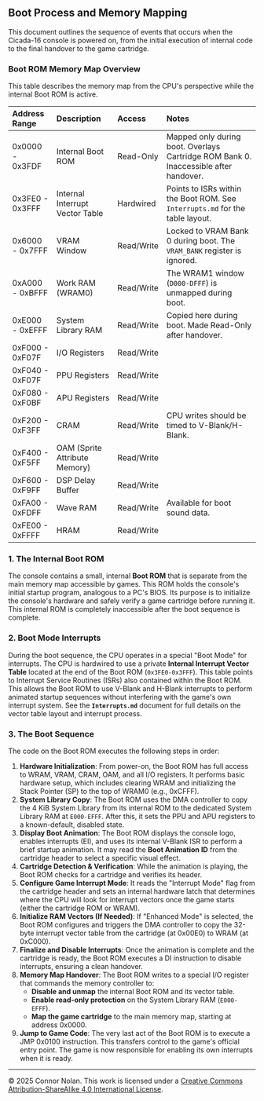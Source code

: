 ## **Boot Process and Memory Mapping**

This document outlines the sequence of events that occurs when the Cicada-16 console is powered on, from the initial execution of internal code to the final handover to the game cartridge.

### **Boot ROM Memory Map Overview**

This table describes the memory map from the CPU's perspective while the internal Boot ROM is active.

| Address Range   | Description                     | Access     | Notes                                                                                |
| :-------------- | :------------------------------ | :--------- | :----------------------------------------------------------------------------------- |
| 0x0000 - 0x3FDF | Internal Boot ROM               | Read-Only  | Mapped only during boot. Overlays Cartridge ROM Bank 0. Inaccessible after handover. |
| 0x3FE0 - 0x3FFF | Internal Interrupt Vector Table | Hardwired  | Points to ISRs within the Boot ROM. See `Interrupts.md` for the table layout.        |
| 0x6000 - 0x7FFF | VRAM Window                     | Read/Write | Locked to VRAM Bank 0 during boot. The `VRAM_BANK` register is ignored.              |
| 0xA000 - 0xBFFF | Work RAM (WRAM0)                | Read/Write | The WRAM1 window (`D000-DFFF`) is unmapped during boot.                              |
| 0xE000 - 0xEFFF | System Library RAM              | Read/Write | Copied here during boot. Made Read-Only after handover.                              |
| 0xF000 - 0xF07F | I/O Registers                   | Read/Write |                                                                                      |
| 0xF040 - 0xF07F | PPU Registers                   | Read/Write |                                                                                      |
| 0xF080 - 0xF0BF | APU Registers                   | Read/Write |                                                                                      |
| 0xF200 - 0xF3FF | CRAM                            | Read/Write | CPU writes should be timed to V-Blank/H-Blank.                                       |
| 0xF400 - 0xF5FF | OAM (Sprite Attribute Memory)   | Read/Write |
| 0xF600 - 0xF9FF | DSP Delay Buffer                | Read/Write |
| 0xFA00 - 0xFDFF | Wave RAM                        | Read/Write | Available for boot sound data.                                                       |
| 0xFE00 - 0xFFFF | HRAM                            | Read/Write |                                                                                      |

###

### **1. The Internal Boot ROM**

The console contains a small, internal **Boot ROM** that is separate from the main memory map accessible by games. This ROM holds the console's initial startup program, analogous to a PC's BIOS. Its purpose is to initialize the console's hardware and safely verify a game cartridge before running it. This internal ROM is completely inaccessible after the boot sequence is complete.

### **2. Boot Mode Interrupts**

During the boot sequence, the CPU operates in a special "Boot Mode" for interrupts. The CPU is hardwired to use a private **Internal Interrupt Vector Table** located at the end of the Boot ROM (`0x3FE0-0x3FFF`). This table points to Interrupt Service Routines (ISRs) also contained within the Boot ROM. This allows the Boot ROM to use V-Blank and H-Blank interrupts to perform animated startup sequences without interfering with the game's own interrupt system. See the **`Interrupts.md`** document for full details on the vector table layout and interrupt process.

### **3. The Boot Sequence**

The code on the Boot ROM executes the following steps in order:

1. **Hardware Initialization**: From power-on, the Boot ROM has full access to WRAM, VRAM, CRAM, OAM, and all I/O registers. It performs basic hardware setup, which includes clearing WRAM and initializing the Stack Pointer (SP) to the top of WRAM0 (e.g., 0xCFFF).
2. **System Library Copy**: The Boot ROM uses the DMA controller to copy the 4 KiB System Library from its internal ROM to the dedicated System Library RAM at `E000-EFFF`. After this, it sets the PPU and APU registers to a known-default, disabled state.
3. **Display Boot Animation**: The Boot ROM displays the console logo, enables interrupts (EI), and uses its internal V-Blank ISR to perform a brief startup animation. It may read the **Boot Animation ID** from the cartridge header to select a specific visual effect.
4. **Cartridge Detection & Verification**: While the animation is playing, the Boot ROM checks for a cartridge and verifies its header.
5. **Configure Game Interrupt Mode**: It reads the "Interrupt Mode" flag from the cartridge header and sets an internal hardware latch that determines where the CPU will look for interrupt vectors once the game starts (either the cartridge ROM or WRAM).
6. **Initialize RAM Vectors (If Needed)**: If "Enhanced Mode" is selected, the Boot ROM configures and triggers the DMA controller to copy the 32-byte interrupt vector table from the cartridge (at 0x00E0) to WRAM (at 0xC000).
7. **Finalize and Disable Interrupts**: Once the animation is complete and the cartridge is ready, the Boot ROM executes a DI instruction to disable interrupts, ensuring a clean handover.
8. **Memory Map Handover**: The Boot ROM writes to a special I/O register that commands the memory controller to:
   - **Disable and unmap** the internal Boot ROM and its vector table.
   - **Enable read-only protection** on the System Library RAM (`E000-EFFF`).
   - **Map the game cartridge** to the main memory map, starting at address 0x0000.
9. **Jump to Game Code**: The very last act of the Boot ROM is to execute a JMP 0x0100 instruction. This transfers control to the game's official entry point. The game is now responsible for enabling its own interrupts when it is ready.

---

© 2025 Connor Nolan. This work is licensed under a
[Creative Commons Attribution-ShareAlike 4.0 International License](http://creativecommons.org/licenses/by-sa/4.0/).
